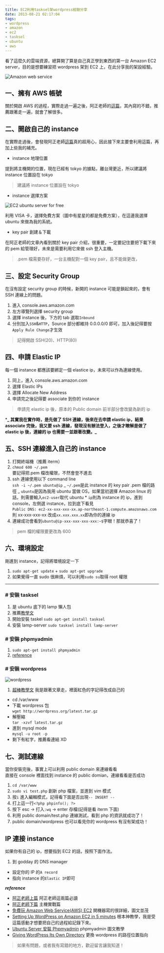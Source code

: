 ```yaml
---
title: EC2利用tasksel架wordpress經驗分享
date: 2013-08-21 02:17:04
tags:
- wordpress
- amazon
- ec2
- tasksel
- ubuntu
- aws
---
```


看了這麼久的雲端資源，總算開了算是自己真正學到東西的第一台 Amazon EC2 server，目的是想要練習把 wordpress 架到 EC2 上，在此分享我的架設經驗。

![Amazon web service](https://www.programmableweb.com/wp-content/amazon-web-services1.png)

<!-- more -->

## 一、擁有 AWS 帳號

關於開啟 AWS 的過程，實際走過一遍之後，阿正老師的[這篇](http://blog.soft.idv.tw/?p=823&page=2)，其內寫的不錯，推薦跟著走一遍，就會了解很多。

## 二、開啟自己的 instance

在實際走過後，會發現阿正老師[這篇](http://blog.soft.idv.tw/?p=824)真的超用心，因此接下來主要會利用這篇，再加上些我的補充。

- instance 地理位置

提到將主機開的位置，現在已經有 tokyo 的據點，離台灣更近，所以建議將 instance 位置設在 tokyo

> 建議將 instance 位置設在 tokyo

- instance 選擇方案

![EC2 ubuntu server for free](https://i.imgur.com/U4rs7wk.png)

利用 VISA 卡，選擇免費方案（圖中有星星的都是免費方案），在這邊我選擇 ubuntu 來做為我的系統。

- key pair 創建＆下載

在阿正老師的文章內看到關於 key pair 介紹，很重要，一定要記住要把下載下來的 pem 給管理好，未來是需要利用它來做 ssh 登入主機。

> .pem 檔需要存好，一台主機配對一個 key pair，且不能做更改，

## 三、設定 Security Group

在沒有設定 security group 的時候，新開的 instance 可能是鎖起來的，會有 SSH 連線上的問題。

1.  進入 console.aws.amazon.com
2.  左方導覽列選擇 security group
3.  選擇 instance 後，下方的 tab 選取`Inbound`
4.  分別加入`SSH`&`HTTP`，Source 部分都維持 0.0.0.0/0 即可，加入後記得要按`Apply Rule Change`才生效

> 記得開啟 SSH(20)、HTTP(80)

## 四、申請 Elastic IP

每一個 instance 都應該要綁定一個 elastice ip，未來可以作為連線使用。

1.  同上，進入 console.aws.amazon.com
2.  選擇 Elastic IPs
3.  選擇 Allocate New Address
4.  申請完之後記得要 associate 到你的 instance

> 申請完 elastic ip 後，原本的 Public domain 前半部分會改變為新的 ip

\***_ 其實我在實作時，是先做了 SSH 連線，後來在去申請 elastic ip，結果 associate 完後，我又要 ssh 連線，發現沒有辦法登入，之後才瞭解是做了 elastic ip 後，連線的 ip 也需要一並跟著改變。_**

## 五、SSH 連線進入自己的 instance

1.  打開終端機（推薦 iterm）
2.  `chmod 600 ~/.pem`  
    要記得把.pem 檔改權限，不然會登不進去
3.  ssh 連線使用以下 command line  
    `ssh -i ~/.pem ubuntu@ip`
    _ `~/.pem`是此 instance 的 key pair .pem 檔的路徑
    _ `ubuntu`是因為我用 ubuntu 當做 OS，如果當初選擇 Amazon linux 的話，則需要輸入`ec2-user`取代 ubuntu \* `ip`則為 instance 的 ip，進到 console，左側選 instance，拉到底下看見  
     `Public DNS: ec2-xx-xxx-xxx-xx.ap-northeast-1.compute.amazonaws.com`  
     則 xx-xxx-xxx-xx 改成`xx.xxx.xxx.xx`即為你的連線 ip
4.  連線成功會看到`ubuntu@ip-xxx-xxx-xxx-xxx:~$`字眼！那就恭喜了！

> pem 檔的權限要更改為 600

## 六、環境設定

剛進到 instance，記得將環境設定一下

1.  `sudo apt-get update` + `sudo apt-get upgrade`
2.  如果覺得一直 sudo 很麻煩，可以利用`sudo su`取得 root 權限

---

### # 安裝 tasksel

1.  是 ubuntu 底下的 lamp 懶人包
2.  推薦[教學文](http://howtounix.info/howto/LAMP-on-Ubuntu-with-tasksel-tool)
3.  開始安裝 taskel `sudo apt-get install tasksel`
4.  安裝 lamp-server `sudo tasksel install lamp-server`

### # 安裝 phpmyadmin

1.  `sudo apt-get install phpmyadmin`
2.  [reference](http://linadonis.pixnet.net/blog/post/27585552-ubuntu-server-%E5%AE%89%E8%A3%9D-phpmyadmin)

### # 安裝 wordpress

![wordpress](http://wow-wp.org/wp-content/uploads/2011/10/wordpress.png)

1.  [超棒教學文](https://www.digitalocean.com/community/articles/how-to-install-wordpress-on-ubuntu-12-04) 我是跟著文章走，裡面紅色的字記得改成自己的

- cd /var/www
- 下載 wordpress 包  
  `wget http://wordpress.org/latest.tar.gz`
- 解壓縮  
  `tar -xzvf latest.tar.gz`
- 進到 mysql mode  
  `mysql -u root -p`
- 剩下有紅字，推薦看連結 XD

## 七、測試連線

當你安裝完後，事實上可以利用 public domain 來連線看看  
直接在 console 裡面找到 instance 的 public domian，連線看看是否成功

1.  `cd /var/www`
2.  `sudo vi test.php` 創新 php 檔案，並進到 vim 模式
3.  按`i` 進入編輯模式，記得看下面是否出現`-- INSERT --`
4.  打上這一行`<?php phpinfo(); ?>`
5.  按下 esc -> 打入`:wq` -> enter 存檔(記得是看 iterm 下面)
6.  利用 public domain/test.php 連線測試，看到 php 的資訊就成功了！
7.  public domain/wordpress 也可以看見你的 wordpress 有沒有架成功！

## IP 連接 instance

如果你有自己的 ip，想要指到 EC2 的話，按照下面作法。

1.  到 godday 的 DNS manager

- 設定你的 IP 的`A record`
- 指向 instance 的`Elastic IP`即可

**_reference_**

- [阿正老師上篇](http://blog.soft.idv.tw/?p=823&page=2) 阿正老師這兩篇必讀
- [阿正老師下篇](http://blog.soft.idv.tw/?p=824) 主機實戰篇
- [免費玩 Amazon Web Service(AWS) EC2](http://blog.rx836.tw/blog/first-amazon-web-services/) 開機器寫的很詳細，圖文並茂
- [Setting Up WordPress on Amazon EC2 in 5 minutes](http://coenraets.org/blog/2012/01/setting-up-wordpress-on-amazon-ec2-in-5-minutes/) 根本神教學，我是受這篇感動才想要把自己的過程給記錄下來。
- [Ubuntu Server 安裝 Phpmyadmin](http://linadonis.pixnet.net/blog/post/27585552-ubuntu-server-%E5%AE%89%E8%A3%9D-phpmyadmin) phpmyadmin 圖文教學
- [Giving WordPress Its Own Directory](http://codex.wordpress.org/Giving_WordPress_Its_Own_Directory) 更換 wordpress 的路徑位置指向

> 如果有問題，或者我有寫錯的地方，歡迎留言讓我知道！
